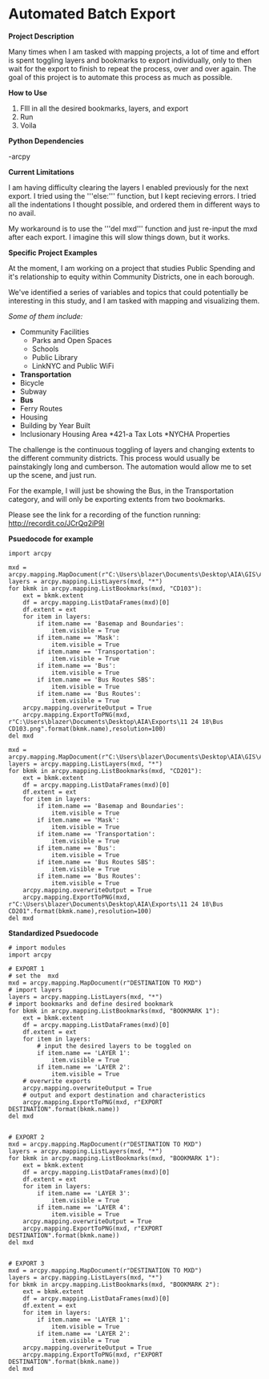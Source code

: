 # Automated Batch Export

**Project Description**

Many times when I am tasked with mapping projects, a lot of time and effort is spent toggling layers and bookmarks to export individually, only to then wait for the export to finish to repeat the process, over and over again. The goal of this project is to automate this process as much as possible.

**How to Use**

1. FIll in all the desired bookmarks, layers, and export
2. Run
3. Voila

**Python Dependencies**

-arcpy

**Current Limitations**

I am having difficulty clearing the layers I enabled previously for the next export. I tried using the '''else:''' function, but I kept recieving errors. I tried all the indentations I thought possible, and ordered them in different ways to no avail.

My workaround is to use the '''del mxd''' function and just re-input the mxd after each export. I imagine this will slow things down, but it works.

**Specific Project Examples**

At the moment, I am working on a project that studies Public Spending and it's relationship to equity within Community Districts, one in each borough.

We've identified a series of variables and topics that could potentially be interesting in this study, and I am tasked with mapping and visualizing them.

_Some of them include:_

* Community Facilities
    * Parks and Open Spaces
    * Schools
    * Public Library
    * LinkNYC and Public WiFi
* <b>Transportation</b>
* Bicycle
* Subway
* <b>Bus</b>
* Ferry Routes
* Housing
* Building by Year Built
* Inclusionary Housing Area
*421-a Tax Lots
*NYCHA Properties


The challenge is the continuous toggling of layers and changing extents to the different community districts. This process would usually be painstakingly long and cumberson. The automation would allow me to set up the scene, and just run.

For the example, I will just be showing the Bus, in the Transportation category, and will only be exporting extents from two bookmarks.

Please see the link for a recording of the function running: http://recordit.co/JCrQq2iP9l
	

**Psuedocode for example**
```
import arcpy

mxd = arcpy.mapping.MapDocument(r"C:\Users\blazer\Documents\Desktop\AIA\GIS\AIA_1.mxd")
layers = arcpy.mapping.ListLayers(mxd, "*")
for bkmk in arcpy.mapping.ListBookmarks(mxd, "CD103"):
    ext = bkmk.extent
    df = arcpy.mapping.ListDataFrames(mxd)[0]
    df.extent = ext
    for item in layers:
        if item.name == 'Basemap and Boundaries':
            item.visible = True
        if item.name == 'Mask':
            item.visible = True
        if item.name == 'Transportation':
            item.visible = True
        if item.name == 'Bus':
            item.visible = True
        if item.name == 'Bus Routes SBS':
            item.visible = True
        if item.name == 'Bus Routes':
            item.visible = True
    arcpy.mapping.overwriteOutput = True
    arcpy.mapping.ExportToPNG(mxd, r"C:\Users\blazer\Documents\Desktop\AIA\Exports\11 24 18\Bus CD103.png".format(bkmk.name),resolution=100)
del mxd

mxd = arcpy.mapping.MapDocument(r"C:\Users\blazer\Documents\Desktop\AIA\GIS\AIA_1.mxd")
layers = arcpy.mapping.ListLayers(mxd, "*")
for bkmk in arcpy.mapping.ListBookmarks(mxd, "CD201"):
    ext = bkmk.extent
    df = arcpy.mapping.ListDataFrames(mxd)[0]
    df.extent = ext
    for item in layers:
        if item.name == 'Basemap and Boundaries':
            item.visible = True
        if item.name == 'Mask':
            item.visible = True
        if item.name == 'Transportation':
            item.visible = True
        if item.name == 'Bus':
            item.visible = True
        if item.name == 'Bus Routes SBS':
            item.visible = True
        if item.name == 'Bus Routes':
            item.visible = True
    arcpy.mapping.overwriteOutput = True
    arcpy.mapping.ExportToPNG(mxd, r"C:\Users\blazer\Documents\Desktop\AIA\Exports\11 24 18\Bus CD201".format(bkmk.name),resolution=100)
del mxd

```



**Standardized Psuedocode**
```
# import modules
import arcpy

# EXPORT 1
# set the  mxd
mxd = arcpy.mapping.MapDocument(r"DESTINATION TO MXD")
# import layers
layers = arcpy.mapping.ListLayers(mxd, "*")
# import bookmarks and define desired bookmark
for bkmk in arcpy.mapping.ListBookmarks(mxd, "BOOKMARK 1"):
    ext = bkmk.extent
    df = arcpy.mapping.ListDataFrames(mxd)[0]
    df.extent = ext
    for item in layers:
        # input the desired layers to be toggled on
        if item.name == 'LAYER 1':
            item.visible = True
        if item.name == 'LAYER 2':
            item.visible = True
    # overwrite exports
    arcpy.mapping.overwriteOutput = True
    # output and export destination and characteristics
    arcpy.mapping.ExportToPNG(mxd, r"EXPORT DESTINATION".format(bkmk.name))
del mxd


# EXPORT 2
mxd = arcpy.mapping.MapDocument(r"DESTINATION TO MXD")
layers = arcpy.mapping.ListLayers(mxd, "*")
for bkmk in arcpy.mapping.ListBookmarks(mxd, "BOOKMARK 1"):
    ext = bkmk.extent
    df = arcpy.mapping.ListDataFrames(mxd)[0]
    df.extent = ext
    for item in layers:
        if item.name == 'LAYER 3':
            item.visible = True
        if item.name == 'LAYER 4':
            item.visible = True
    arcpy.mapping.overwriteOutput = True
    arcpy.mapping.ExportToPNG(mxd, r"EXPORT DESTINATION".format(bkmk.name))
del mxd


# EXPORT 3
mxd = arcpy.mapping.MapDocument(r"DESTINATION TO MXD")
layers = arcpy.mapping.ListLayers(mxd, "*")
for bkmk in arcpy.mapping.ListBookmarks(mxd, "BOOKMARK 2"):
    ext = bkmk.extent
    df = arcpy.mapping.ListDataFrames(mxd)[0]
    df.extent = ext
    for item in layers:
        if item.name == 'LAYER 1':
            item.visible = True
        if item.name == 'LAYER 2':
            item.visible = True
    arcpy.mapping.overwriteOutput = True
    arcpy.mapping.ExportToPNG(mxd, r"EXPORT DESTINATION".format(bkmk.name))
del mxd
```
